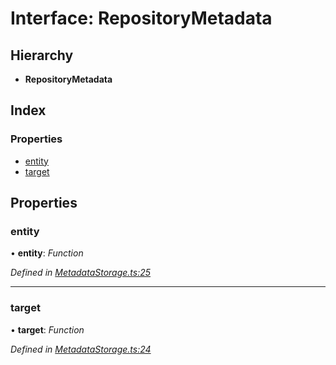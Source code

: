 
# Interface: RepositoryMetadata

## Hierarchy

* **RepositoryMetadata**

## Index

### Properties

* [entity](repositorymetadata.md#entity)
* [target](repositorymetadata.md#target)

## Properties

###  entity

• **entity**: *Function*

*Defined in [MetadataStorage.ts:25](https://github.com/wovalle/fireorm/blob/da6b863/src/MetadataStorage.ts#L25)*

___

###  target

• **target**: *Function*

*Defined in [MetadataStorage.ts:24](https://github.com/wovalle/fireorm/blob/da6b863/src/MetadataStorage.ts#L24)*
